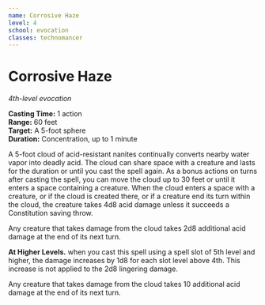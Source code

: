```yaml
---
name: Corrosive Haze
level: 4
school: evocation
classes: technomancer
---
```


# Corrosive Haze

_4th-level evocation_

**Casting Time:** 1 action    
**Range:** 60 feet    
**Target:** A 5-foot sphere    
**Duration:** Concentration, up to 1 minute

A 5-foot cloud of acid-resistant nanites continually converts nearby water vapor into deadly acid. The cloud can share space with a creature and lasts for the duration or until you cast the spell again. As a bonus actions on turns after casting the spell, you can move the cloud up to 30 feet or until it enters a space containing a creature. When the cloud enters a space with a creature, or if the cloud is created there, or if a creature end its turn within the cloud, the creature takes 4d8 acid damage unless it succeeds a Constitution saving throw.

Any creature that takes damage from the cloud takes 2d8 additional acid damage at the end of its next turn.

**At Higher Levels.** when you cast this spell using a spell slot of 5th level and higher, the damage increases by 1d8 for each slot level above 4th. This increase is not applied to the 2d8 lingering damage.

Any creature that takes damage from the cloud takes 10 additional acid damage at the end of its next turn.
